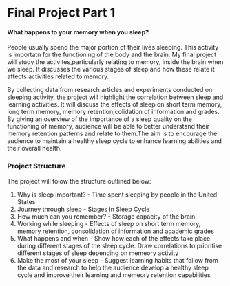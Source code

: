 # Final Project Part 1

#### What happens to your memory when you sleep?

People usually spend the major portion of their lives sleeping. This activity is importatn for the functioning of the body and the brain.
My final project will study the activites,particularly relating to memory, inside the brain when we sleep. It discusses the various stages of sleep and how these relate 
it affects activities related to memory.

By collecting data from research articles and experiments conducted on sleeping activity, the project will highlight the correlation between sleep and learning activities.
It will discuss the effects of sleep on short term memory, long term memory, memory retention,colidation of information and grades. By giving an overview of the importance
of a sleep quality on the functioning of memory, audience will be able to better understand their memory retention patterns and relate to them.The aim is to encourage the 
audience to maintain a healthy sleep cycle to enhance learning abilities and their overall health.

### Project Structure
The project will folow the structure outlined below:
1. Why is sleep important? - Time spent sleeping by people in the United States 
2. Journey through sleep - Stages in Sleep Cycle
3. How much can you remember? - Storage capacity of the brain
4. Working while sleeping - Effects of sleep on short term memory, memory retention, consolidation of information and academic grades
5. What happens and when - Show how each of the effects take place during different stages of the sleep cycle. Draw correlations to prioritise different stages of sleep depending on memeory activity
6. Make the most of your sleep - Suggest learning habits that follow from the data and research to help the audience develop a healthy sleep cycle and improve their learning and memeory retention capabilities
